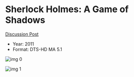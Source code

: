 # Sherlock Holmes: A Game of Shadows

[Discussion Post](https://www.avsforum.com/threads/bass-eq-for-filtered-movies.2995212/post-58333676)

* Year: 2011
* Format: DTS-HD MA 5.1

![img 0](https://i.imgur.com/o2tG0x9.jpg)

![img 1](https://i.imgur.com/8Og9bSm.jpg)


